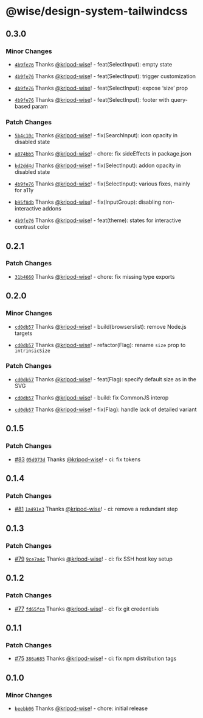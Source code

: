 # @wise/design-system-tailwindcss

## 0.3.0

### Minor Changes

- [`4b9fe76`](https://github.com/transferwise/design-system-web-tailwindcss/commit/4b9fe766ab8546b7d9cd6516af6045c396f0675a) Thanks [@kripod-wise](https://github.com/kripod-wise)! - feat(SelectInput): empty state

- [`4b9fe76`](https://github.com/transferwise/design-system-web-tailwindcss/commit/4b9fe766ab8546b7d9cd6516af6045c396f0675a) Thanks [@kripod-wise](https://github.com/kripod-wise)! - feat(SelectInput): trigger customization

- [`4b9fe76`](https://github.com/transferwise/design-system-web-tailwindcss/commit/4b9fe766ab8546b7d9cd6516af6045c396f0675a) Thanks [@kripod-wise](https://github.com/kripod-wise)! - feat(SelectInput): expose ‘size’ prop

- [`4b9fe76`](https://github.com/transferwise/design-system-web-tailwindcss/commit/4b9fe766ab8546b7d9cd6516af6045c396f0675a) Thanks [@kripod-wise](https://github.com/kripod-wise)! - feat(SelectInput): footer with query-based param

### Patch Changes

- [`5b4c10c`](https://github.com/transferwise/design-system-web-tailwindcss/commit/5b4c10c17fdca990a45363c7698e964f277db8de) Thanks [@kripod-wise](https://github.com/kripod-wise)! - fix(SearchInput): icon opacity in disabled state

- [`a074bb5`](https://github.com/transferwise/design-system-web-tailwindcss/commit/a074bb55f2f201720e68eed2a7640865aeff4eec) Thanks [@kripod-wise](https://github.com/kripod-wise)! - chore: fix sideEffects in package.json

- [`bd2dd4d`](https://github.com/transferwise/design-system-web-tailwindcss/commit/bd2dd4de36295e506e770746a8923ae0aa5f0d2d) Thanks [@kripod-wise](https://github.com/kripod-wise)! - fix(SelectInput): addon opacity in disabled state

- [`4b9fe76`](https://github.com/transferwise/design-system-web-tailwindcss/commit/4b9fe766ab8546b7d9cd6516af6045c396f0675a) Thanks [@kripod-wise](https://github.com/kripod-wise)! - fix(SelectInput): various fixes, mainly for a11y

- [`b95f8db`](https://github.com/transferwise/design-system-web-tailwindcss/commit/b95f8db56f1c9dd689e4ccede357659181528ba6) Thanks [@kripod-wise](https://github.com/kripod-wise)! - fix(InputGroup): disabling non-interactive addons

- [`4b9fe76`](https://github.com/transferwise/design-system-web-tailwindcss/commit/4b9fe766ab8546b7d9cd6516af6045c396f0675a) Thanks [@kripod-wise](https://github.com/kripod-wise)! - feat(theme): states for interactive contrast color

## 0.2.1

### Patch Changes

- [`31b4660`](https://github.com/transferwise/design-system-web-tailwindcss/commit/31b46603176bbf718d9e7d87e3b88da57d7bc8f3) Thanks [@kripod-wise](https://github.com/kripod-wise)! - chore: fix missing type exports

## 0.2.0

### Minor Changes

- [`cd0db57`](https://github.com/transferwise/design-system-web-tailwindcss/commit/cd0db5764955e6ba8c366dabdb90cfacf9786a04) Thanks [@kripod-wise](https://github.com/kripod-wise)! - build(browserslist): remove Node.js targets

- [`cd0db57`](https://github.com/transferwise/design-system-web-tailwindcss/commit/cd0db5764955e6ba8c366dabdb90cfacf9786a04) Thanks [@kripod-wise](https://github.com/kripod-wise)! - refactor(Flag): rename `size` prop to `intrinsicSize`

### Patch Changes

- [`cd0db57`](https://github.com/transferwise/design-system-web-tailwindcss/commit/cd0db5764955e6ba8c366dabdb90cfacf9786a04) Thanks [@kripod-wise](https://github.com/kripod-wise)! - feat(Flag): specify default size as in the SVG

- [`cd0db57`](https://github.com/transferwise/design-system-web-tailwindcss/commit/cd0db5764955e6ba8c366dabdb90cfacf9786a04) Thanks [@kripod-wise](https://github.com/kripod-wise)! - build: fix CommonJS interop

- [`cd0db57`](https://github.com/transferwise/design-system-web-tailwindcss/commit/cd0db5764955e6ba8c366dabdb90cfacf9786a04) Thanks [@kripod-wise](https://github.com/kripod-wise)! - fix(Flag): handle lack of detailed variant

## 0.1.5

### Patch Changes

- [#83](https://github.com/transferwise/design-system-web-tailwindcss/pull/83) [`05d973d`](https://github.com/transferwise/design-system-web-tailwindcss/commit/05d973d7607e3b951a421eda24d7309a81dde844) Thanks [@kripod-wise](https://github.com/kripod-wise)! - ci: fix tokens

## 0.1.4

### Patch Changes

- [#81](https://github.com/transferwise/design-system-web-tailwindcss/pull/81) [`1a491e3`](https://github.com/transferwise/design-system-web-tailwindcss/commit/1a491e3a6d605fd9d532e8357781386f8b4aca85) Thanks [@kripod-wise](https://github.com/kripod-wise)! - ci: remove a redundant step

## 0.1.3

### Patch Changes

- [#79](https://github.com/transferwise/design-system-web-tailwindcss/pull/79) [`9ce7a4c`](https://github.com/transferwise/design-system-web-tailwindcss/commit/9ce7a4c271946ff99695c5685a2f09b9ad8242fe) Thanks [@kripod-wise](https://github.com/kripod-wise)! - ci: fix SSH host key setup

## 0.1.2

### Patch Changes

- [#77](https://github.com/transferwise/design-system-web-tailwindcss/pull/77) [`fd65fca`](https://github.com/transferwise/design-system-web-tailwindcss/commit/fd65fca048117146d0d26e190aeb066cb3d8826d) Thanks [@kripod-wise](https://github.com/kripod-wise)! - ci: fix git credentials

## 0.1.1

### Patch Changes

- [#75](https://github.com/transferwise/design-system-web-tailwindcss/pull/75) [`386a685`](https://github.com/transferwise/design-system-web-tailwindcss/commit/386a6851e945805f77612eca6514f04d90ef0a97) Thanks [@kripod-wise](https://github.com/kripod-wise)! - ci: fix npm distribution tags

## 0.1.0

### Minor Changes

- [`beebb06`](https://github.com/transferwise/design-system-web-tailwindcss/commit/beebb062f7bc85658e68f0988aabed4432d28ac9) Thanks [@kripod-wise](https://github.com/kripod-wise)! - chore: initial release

